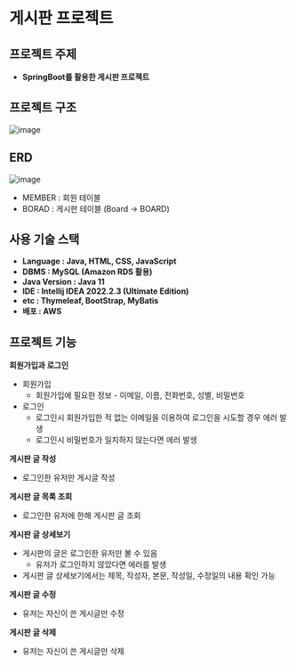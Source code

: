 # 게시판 프로젝트

## **프로젝트 주제**

- **SpringBoot를 활용한 게시판 프로젝트**

## **프로젝트 구조**
![image](https://user-images.githubusercontent.com/110509654/209464571-2bbabb3d-717e-4f0e-91ab-e8715f7f8c48.png)

## **ERD**
![image](https://user-images.githubusercontent.com/110509654/209921475-02d77874-8fec-401e-af9f-b293b3f8b0f9.png)

- MEMBER : 회원 테이블
- BORAD : 게시판 테이블 (Board -> BOARD)

## 사용 기술 스택
- **Language : Java, HTML, CSS, JavaScript**
- **DBMS : MySQL (Amazon RDS 활용)**
- **Java Version : Java 11**
- **IDE : Intellij IDEA 2022.2.3 (Ultimate Edition)**
- **etc : Thymeleaf, BootStrap, MyBatis**
- **배포 : AWS**

## 프로젝트 기능

**회원가입과 로그인**
- 회원가입
    - 회원가입에 필요한 정보 - 이메일, 이름, 전화번호, 성별, 비밀번호
- 로그인
    - 로그인시 회원가입한 적 없는 이메일을 이용하여 로그인을 시도할 경우 에러 발생
    - 로그인시 비밀번호가 일치하지 않는다면 에러 발생

**게시판 글 작성**
- 로그인한 유저만 게시글 작성

**게시판 글 목록 조회**
- 로그인한 유저에 한해 게시판 글 조회

**게시판 글 상세보기**
- 게시판의 글은 로그인한 유저만 볼 수 있음
    - 유저가 로그인하지 않았다면 에러를 발생
- 게시판 글 상세보기에서는 제목, 작성자, 본문, 작성일, 수정일의 내용 확인 가능

**게시판 글 수정**
- 유저는 자신이 쓴 게시글만 수정

**게시판 글 삭제**
- 유저는 자신이 쓴 게시글만 삭제

